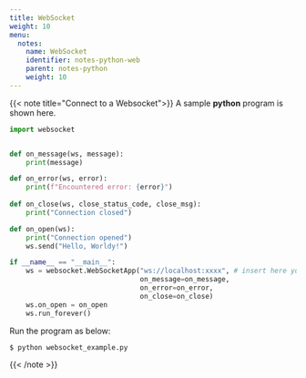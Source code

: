 ```yaml
---
title: WebSocket
weight: 10
menu:
  notes:
    name: WebSocket
    identifier: notes-python-web
    parent: notes-python
    weight: 10
---
```


<!-- A Sample Program -->
{{< note title="Connect to a Websocket">}}
A sample **python** program is shown here.
  
```python
import websocket


def on_message(ws, message):
    print(message)

def on_error(ws, error):
    print(f"Encountered error: {error}")
    
def on_close(ws, close_status_code, close_msg):
    print("Connection closed")

def on_open(ws):
    print("Connection opened")
    ws.send("Hello, Worldy!")

if __name__ == "__main__":
    ws = websocket.WebSocketApp("ws://localhost:xxxx", # insert here you websocket addres
                                on_message=on_message,
                                on_error=on_error,
                                on_close=on_close)
    ws.on_open = on_open
    ws.run_forever()
```

Run the program as below:

```bash
$ python websocket_example.py
```
{{< /note >}}

<!-- Declaring Variables

{{< note title="Variables" >}}
**Normal Declaration:**
```go
var msg string
msg = "Hello"
```

---

**Shortcut:**
```go
msg := "Hello"
```
{{< /note >}}


<!-- Declaring Constants -->

<!-- {{< note title="Constants" >}}
```go
const Phi = 1.618
```
{{< /note >}} -->
